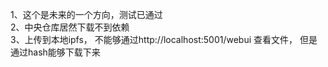1、这个是未来的一个方向，测试已通过  
2、中央仓库居然下载不到依赖  
3、上传到本地ipfs，
不能够通过http://localhost:5001/webui 查看文件，
但是通过hash能够下载下来  
 
